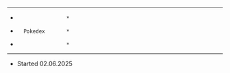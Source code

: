 ***********************
*                     *
*       Pokedex       *
*                     *
***********************



- Started 02.06.2025